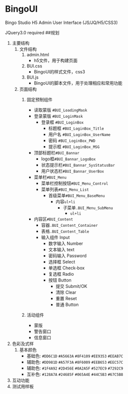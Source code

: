 # BingoUI
Bingo Studio H5 Admin User Interface (JS/JQ/H5/CSS3)

JQuery3.0 required
##规划

1. 主要结构
    1. 文件结构
        1. admin.html
            - h5文件，用于构建页面
        2. BUI.css
            - BingoUI的样式文件，css3
        3. BUI.js
            - BingoUI的脚本文件，用于处理相应和常用功能
    2. 页面结构 
        1. 固定预制组件
            - 读取蒙版 `#BUI_LoadingMask`
            - 登录蒙版 `#BUI_LoginMask`
                - 登录框 `#BUI_LoginBox`
                    - 标题框 `#BUI_LoginBox_Title`
                    - 用户名 `#BUI_LoginBox_UserName`
                    - 密码 `#BUI_LoginBox_PWD`
                    - 提示框 `#BUI_LoginBox_MSG`
            - 顶部标题栏`#BUI_Bannar`
                - logo框`#BUI_Bannar_LogoBox`
                - 状态提示栏`#BUI_Bannar_SysStatusBar`
                - 用户状态栏`#BUI_Bannar_UserBox`
            - 菜单栏`#BUI_Menu`
                - 菜单栏控制按钮`#BUI_Menu_Control`
                - 菜单列表`#BUI_Menu_List`
                    - 首级菜单`#BUI_Menu_BaseMenu`
                        - 内容`ul+li`
                            - 子菜单`.BUI_Menu_SubMenu`
                                - `ul+li`
            - 内容区`#BUI_Content`
                - 容器`.BUI_Content_Container`
                - 表格`.BUI_Content_Table`
                - 输入组件 Input
                    - 数字输入 Number
                    - 文本输入 text
                    - 密码输入 Password
                    - 选择框 Select
                    - 单选框 Check-box
                    - 复选框 Radio
                    - 按钮 Button
                        - 提交 Submit/OK
                        - 清除 Clear
                        - 重置 Reset
                        - 普通 Button
             
        2. 活动组件
            - 蒙版
            - 警告窗口
            - 信息窗口
2. 色彩及式样
    1. 基本颜色
        - 基础色:
            `#DD6C1D`
            `#A5663A`
            `#8F4109`
            `#EE9353`
            `#EEAB7C`
        - 辅助色:
            `#DD981D`
            `#A57F3A`
            `#8F6009`
            `#EEB653`
            `#EEC57C`
        - 辅助色:
            `#1F4A92`
            `#2D456E`
            `#0A2A5F`
            `#527EC9`
            `#7292C9`
        - 互补色:
            `#128A7A`
            `#24685F`
            `#065A4E`
            `#44C5B3`
            `#67C5B8`
3. 互动功能
4. 测试用样板
